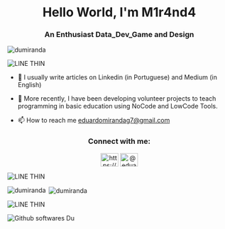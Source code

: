 <h1 align="center">Hello World, I'm M1r4nd4</h1>
<h3 align="center">An Enthusiast Data_Dev_Game and Design</h3>

<p align="left"> <img src="https://komarev.com/ghpvc/?username=dumiranda&label=Profile%20views&color=0e75b6&style=flat" alt="dumiranda" /> </p>


![LINE THIN](https://user-images.githubusercontent.com/64503210/190831327-77c150ce-e1d9-421a-9093-c350fdf75606.png)


- 📝 I usually write articles on Linkedin (in Portuguese) and Medium (in English)
- 📝 More recently, I have been developing volunteer projects to teach programming in basic education using NoCode and LowCode Tools.

- 📫 How to reach me 
          eduardomirandag7@gmail.com

<h3 align="center">Connect with me:</h3>
<p align="center">
<a href="https://linkedin.com/in/https://www.linkedin.com/in/edu4rd0-m1r4nd4/" target="blank"><img align="center" src="https://raw.githubusercontent.com/rahuldkjain/github-profile-readme-generator/master/src/images/icons/Social/linked-in-alt.svg" alt="https://www.linkedin.com/in/edu4rd0-m1r4nd4/" height="30" width="40" /></a>
<a href="https://medium.com/@eduardoamirandag7" target="blank"><img align="center" src="https://raw.githubusercontent.com/rahuldkjain/github-profile-readme-generator/master/src/images/icons/Social/medium.svg" alt="@eduardoamirandag7" height="30" width="40" /></a>
</p>


![LINE THIN](https://user-images.githubusercontent.com/64503210/190831327-77c150ce-e1d9-421a-9093-c350fdf75606.png)


</div>

<p><img align="left" src="https://github-readme-stats.vercel.app/api/top-langs?username=dumiranda&show_icons=true&locale=en&layout=compact" alt="dumiranda" /></p>

<p>&nbsp;<img align="center" src="https://github-readme-stats.vercel.app/api?username=dumiranda&show_icons=true&locale=en" alt="dumiranda" /></p>

![LINE THIN](https://user-images.githubusercontent.com/64503210/190831327-77c150ce-e1d9-421a-9093-c350fdf75606.png)

![Github softwares Du](https://user-images.githubusercontent.com/64503210/191132222-391df6e1-753a-40cf-9670-4ea480b103ee.png)

